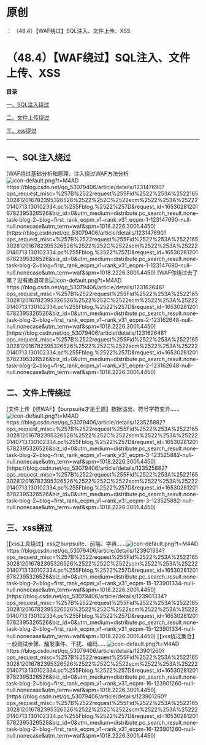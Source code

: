 # 原创
：  （48.4）【WAF绕过】SQL注入、文件上传、XSS

# （48.4）【WAF绕过】SQL注入、文件上传、XSS

**目录**

[一、SQL注入绕过](#%E4%B8%80%E3%80%81SQL%E6%B3%A8%E5%85%A5%E7%BB%95%E8%BF%87)

[二、文件上传绕过](#%E4%BA%8C%E3%80%81%E6%96%87%E4%BB%B6%E4%B8%8A%E4%BC%A0%E7%BB%95%E8%BF%87)

[三、xss绕过](#%E4%B8%89%E3%80%81xss%E7%BB%95%E8%BF%87)

---


> 
<h2>一、SQL注入绕过</h2>
[WAF绕过基础分析和原理、注入绕过WAF方法分析<img alt="icon-default.png?t=M4AD" src="https://csdnimg.cn/release/blog_editor_html/release2.1.3/ckeditor/plugins/CsdnLink/icons/icon-default.png?t=M4AD"/>https://blog.csdn.net/qq_53079406/article/details/123147690?ops_request_misc=%257B%2522request%255Fid%2522%253A%2522165302812016782395326526%2522%252C%2522scm%2522%253A%252220140713.130102334.pc%255Fblog.%2522%257D&amp;request_id=165302812016782395326526&amp;biz_id=0&amp;utm_medium=distribute.pc_search_result.none-task-blog-2~blog~first_rank_ecpm_v1~rank_v31_ecpm-1-123147690-null-null.nonecase&amp;utm_term=waf&amp;spm=1018.2226.3001.4450](https://blog.csdn.net/qq_53079406/article/details/123147690?ops_request_misc=%257B%2522request%255Fid%2522%253A%2522165302812016782395326526%2522%252C%2522scm%2522%253A%252220140713.130102334.pc%255Fblog.%2522%257D&amp;request_id=165302812016782395326526&amp;biz_id=0&amp;utm_medium=distribute.pc_search_result.none-task-blog-2~blog~first_rank_ecpm_v1~rank_v31_ecpm-1-123147690-null-null.nonecase&amp;utm_term=waf&amp;spm=1018.2226.3001.4450)
[WAF你绕过去了嘛？没有撤退可言<img alt="icon-default.png?t=M4AD" src="https://csdnimg.cn/release/blog_editor_html/release2.1.3/ckeditor/plugins/CsdnLink/icons/icon-default.png?t=M4AD"/>https://blog.csdn.net/qq_53079406/article/details/123162648?ops_request_misc=%257B%2522request%255Fid%2522%253A%2522165302812016782395326526%2522%252C%2522scm%2522%253A%252220140713.130102334.pc%255Fblog.%2522%257D&amp;request_id=165302812016782395326526&amp;biz_id=0&amp;utm_medium=distribute.pc_search_result.none-task-blog-2~blog~first_rank_ecpm_v1~rank_v31_ecpm-2-123162648-null-null.nonecase&amp;utm_term=waf&amp;spm=1018.2226.3001.4450](https://blog.csdn.net/qq_53079406/article/details/123162648?ops_request_misc=%257B%2522request%255Fid%2522%253A%2522165302812016782395326526%2522%252C%2522scm%2522%253A%252220140713.130102334.pc%255Fblog.%2522%257D&amp;request_id=165302812016782395326526&amp;biz_id=0&amp;utm_medium=distribute.pc_search_result.none-task-blog-2~blog~first_rank_ecpm_v1~rank_v31_ecpm-2-123162648-null-null.nonecase&amp;utm_term=waf&amp;spm=1018.2226.3001.4450)


> 
<h2>二、文件上传绕过</h2>
[文件上传【绕WAF】【burpsuite才是王道】数据溢出、符号字符变异……<img alt="icon-default.png?t=M4AD" src="https://csdnimg.cn/release/blog_editor_html/release2.1.3/ckeditor/plugins/CsdnLink/icons/icon-default.png?t=M4AD"/>https://blog.csdn.net/qq_53079406/article/details/123525882?ops_request_misc=%257B%2522request%255Fid%2522%253A%2522165302812016782395326526%2522%252C%2522scm%2522%253A%252220140713.130102334.pc%255Fblog.%2522%257D&amp;request_id=165302812016782395326526&amp;biz_id=0&amp;utm_medium=distribute.pc_search_result.none-task-blog-2~blog~first_rank_ecpm_v1~rank_v31_ecpm-3-123525882-null-null.nonecase&amp;utm_term=waf&amp;spm=1018.2226.3001.4450](https://blog.csdn.net/qq_53079406/article/details/123525882?ops_request_misc=%257B%2522request%255Fid%2522%253A%2522165302812016782395326526%2522%252C%2522scm%2522%253A%252220140713.130102334.pc%255Fblog.%2522%257D&amp;request_id=165302812016782395326526&amp;biz_id=0&amp;utm_medium=distribute.pc_search_result.none-task-blog-2~blog~first_rank_ecpm_v1~rank_v31_ecpm-3-123525882-null-null.nonecase&amp;utm_term=waf&amp;spm=1018.2226.3001.4450)


> 
<h2>三、xss绕过</h2>
[【xss工具绕过】xss之burpsuite、前端、字典……<img alt="icon-default.png?t=M4AD" src="https://csdnimg.cn/release/blog_editor_html/release2.1.3/ckeditor/plugins/CsdnLink/icons/icon-default.png?t=M4AD"/>https://blog.csdn.net/qq_53079406/article/details/123901334?ops_request_misc=%257B%2522request%255Fid%2522%253A%2522165302812016782395326526%2522%252C%2522scm%2522%253A%252220140713.130102334.pc%255Fblog.%2522%257D&amp;request_id=165302812016782395326526&amp;biz_id=0&amp;utm_medium=distribute.pc_search_result.none-task-blog-2~blog~first_rank_ecpm_v1~rank_v31_ecpm-15-123901334-null-null.nonecase&amp;utm_term=waf&amp;spm=1018.2226.3001.4450](https://blog.csdn.net/qq_53079406/article/details/123901334?ops_request_misc=%257B%2522request%255Fid%2522%253A%2522165302812016782395326526%2522%252C%2522scm%2522%253A%252220140713.130102334.pc%255Fblog.%2522%257D&amp;request_id=165302812016782395326526&amp;biz_id=0&amp;utm_medium=distribute.pc_search_result.none-task-blog-2~blog~first_rank_ecpm_v1~rank_v31_ecpm-15-123901334-null-null.nonecase&amp;utm_term=waf&amp;spm=1018.2226.3001.4450)
[【xss绕过集合】一般测试步骤、触发事件、干扰、编码……<img alt="icon-default.png?t=M4AD" src="https://csdnimg.cn/release/blog_editor_html/release2.1.3/ckeditor/plugins/CsdnLink/icons/icon-default.png?t=M4AD"/>https://blog.csdn.net/qq_53079406/article/details/123901260?ops_request_misc=%257B%2522request%255Fid%2522%253A%2522165302812016782395326526%2522%252C%2522scm%2522%253A%252220140713.130102334.pc%255Fblog.%2522%257D&amp;request_id=165302812016782395326526&amp;biz_id=0&amp;utm_medium=distribute.pc_search_result.none-task-blog-2~blog~first_rank_ecpm_v1~rank_v31_ecpm-16-123901260-null-null.nonecase&amp;utm_term=waf&amp;spm=1018.2226.3001.4450](https://blog.csdn.net/qq_53079406/article/details/123901260?ops_request_misc=%257B%2522request%255Fid%2522%253A%2522165302812016782395326526%2522%252C%2522scm%2522%253A%252220140713.130102334.pc%255Fblog.%2522%257D&amp;request_id=165302812016782395326526&amp;biz_id=0&amp;utm_medium=distribute.pc_search_result.none-task-blog-2~blog~first_rank_ecpm_v1~rank_v31_ecpm-16-123901260-null-null.nonecase&amp;utm_term=waf&amp;spm=1018.2226.3001.4450)


